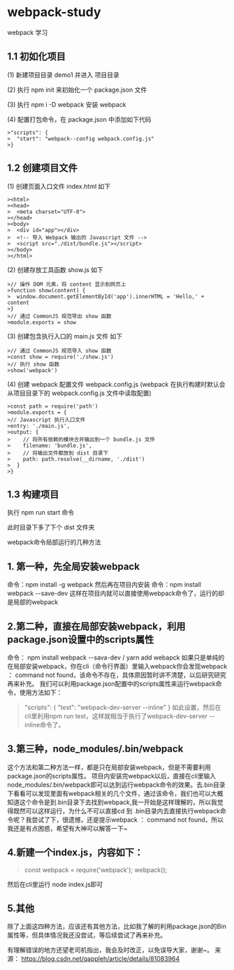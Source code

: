 # webpack-study
webpack 学习
## 1.1 初如化项目
  (1) 新建项目目录 demo1 并进入 项目目录

  (2) 执行 npm init 来初始化一个 package.json 文件

  (3) 执行 npm i -D webpack 安装 webpack

  (4) 配置打包命令，在 package.json 中添加如下代码 

    >"scripts": {
    >  "start": "webpack--config webpack.config.js" 
    >}

## 1.2 创建项目文件
  (1) 创建页面入口文件 index.html 如下

    ><html>
    ><head>
    >  <meta charset="UTF-8">
    ></head>
    ><body>
    >  <div id="app"></div>
    >  <!-- 导入 Webpack 输出的 Javascript 文件 -->
    >  <script src="./dist/bundle.js"></script>
    ></body>
    ></html>

  (2) 创建存放工具函数 show.js 如下

    >// 操作 DOM 元素，将 content 显示到网页上
    >function show(content) {
    >  window.document.getElementById('app').innerHTML = 'Hello,' + content
    >}
    >// 通过 CommonJS 规范导出 show 函数
    >module.exports = show

  (3) 创建包含执行入口的 main.js 文件 如下

    >// 通过 CommonJS 规范导入 show 函数
    >const show = require('./show.js')
    >// 执行 show 函数
    >show('webpack')

  (4) 创建 webpack 配置文件 webpack.config.js (webpack 在执行构建时默认会从项目目录下的 webpack.config.js 文件中读取配置)
    
    >const path = require('path')
    >module.exports = {
    >// Javascript 执行入口文件
    >entry: './main.js',
    >output: {
    >    // 将所有依赖的模块合并输出到一个 bundle.js 文件
    >    filename: 'bundle.js',
    >    // 将输出文件都放到 dist 目录下
    >    path: path.resolve(__dirname, './dist')
    >  }
    >}

## 1.3 构建项目
   执行 npm run start 命令

   此时目录下多了下个 dist 文件夹


webpack命令局部运行的几种方法
 
## 1. 第一种，先全局安装webpack
命令：npm install -g webpack
然后再在项目内安装
命令：npm install webpack --save-dev
这样在项目内就可以直接使用webpack命令了，运行的却是局部的webpack
 
## 2.第二种，直接在局部安装webpack，利用package.json设置中的scripts属性
命令： npm install webpack --sava-dev / yarn add webapck
如果只是单纯的在局部安装webpack，你在cli（命令行界面）里输入webpack你会发现webpack ： command not found，该命令不存在，具体原因暂时讲不清楚，以后研究研究再来补充。
我们可以利用package.json配置中的scripts属性来运行webpack命令，使用方法如下：
>"scripts": {
>"test": "webpack-dev-server --inline"
>}
如此设置，然后在cli里利用npm run test，这样就相当于执行了webpack-dev-server --inline命令了。
 
## 3.第三种，node_modules/.bin/webpack
这个方法和第二种方法一样，都是只在局部安装webpack，但是不需要利用package.json的scripts属性。
项目内安装完webpack以后，直接在cli里输入node_modules/.bin/webpack即可以达到运行webpack命令的效果。去.bin目录下看看可以发现里面有webpack相关的几个文件，通过该命令，我们也可以大概知道这个命令是到.bin目录下去找到webpack,我一开始是这样理解的，所以我觉得既然可以这样运行，为什么不可以直接cd 到 .bin目录内去直接执行webpack命令呢？我尝试了下，很遗憾，还是提示webpack ： command not found，所以我还是有点困惑，希望有大神可以解答一下~
 
## 4.新建一个index.js，内容如下：
>const webpack = require('webpack');
>webpack();
 
然后在cli里运行 node index.js即可
 
## 5.其他
除了上面这四种方法，应该还有其他方法，比如我了解的利用package.json的Bin属性等，但具体情况我还没尝试，等后续尝试了再来补充。
 
有理解错误的地方还望老司机指出，我会及时改正，以免误导大家，谢谢~。
来源： https://blog.csdn.net/qappleh/article/details/81083964

